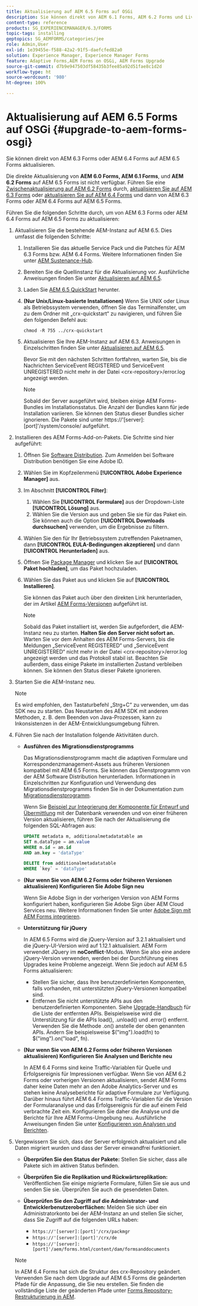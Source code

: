 ```yaml
---
title: Aktualisierung auf AEM 6.5 Forms auf OSGi
description: Sie können direkt von AEM 6.1 Forms, AEM 6.2 Forms und LiveCycle ES4 SP1 auf AEM 6.3 Forms aktualisieren.
content-type: reference
products: SG_EXPERIENCEMANAGER/6.3/FORMS
topic-tags: installing
geptopics: SG_AEMFORMS/categories/jee
role: Admin,User
exl-id: 1e39455e-f588-42a2-91f5-daefcfed82a0
solution: Experience Manager, Experience Manager Forms
feature: Adaptive Forms,AEM Forms on OSGi, AEM Forms Upgrade
source-git-commit: d7b9e947503df58435b3fee85a92d51fae8c1d2d
workflow-type: ht
source-wordcount: '980'
ht-degree: 100%

---
```


# Aktualisierung auf AEM 6.5 Forms auf OSGi {#upgrade-to-aem-forms-osgi}

Sie können direkt von AEM 6.3 Forms oder AEM 6.4 Forms auf AEM 6.5 Forms aktualisieren.

Die direkte Aktualisierung von **AEM 6.0 Forms, AEM 6.1 Forms**, und **AEM 6.2 Forms** auf AEM 6.5 Forms ist nicht verfügbar. Führen Sie eine [Zwischenaktualisierung auf AEM 6.2 Forms](https://helpx.adobe.com/de/experience-manager/6-2/forms/using/upgrade.html) durch, [aktualisieren Sie auf AEM 6.3 Forms](https://helpx.adobe.com/de/experience-manager/6-3/forms/using/upgrade.html) oder [aktualisieren Sie auf AEM 6.4 Forms](/help/forms/using/upgrade.md) und dann von AEM 6.3 Forms oder AEM 6.4 Forms auf AEM 6.5 Forms.

Führen Sie die folgenden Schritte durch, um von AEM 6.3 Forms oder AEM 6.4 Forms auf AEM 6.5 Forms zu aktualisieren:

1. Aktualisieren Sie die bestehende AEM-Instanz auf AEM 6.5. Dies umfasst die folgenden Schritte:

   1. Installieren Sie das aktuelle Service Pack und die Patches für AEM 6.3 Forms bzw. AEM 6.4 Forms. Weitere Informationen finden Sie unter [AEM Sustenance-Hub](https://helpx.adobe.com/de/experience-manager/aem-releases-updates.html).
   1. Bereiten Sie die Quellinstanz für die Aktualisierung vor. Ausführliche Anweisungen finden Sie unter [Aktualisieren auf AEM 6.5](/help/sites-deploying/upgrade.md).
   1. Laden Sie [AEM 6.5 QuickStart](/help/sites-deploying/deploy.md#getting%20the%20software) herunter.
   1. **(Nur Unix/Linux-basierte Installationen)** Wenn Sie UNIX oder Linux als Betriebssystem verwenden, öffnen Sie das Terminalfenster, um zu dem Ordner mit „crx-quickstart“ zu navigieren, und führen Sie den folgenden Befehl aus:

      `chmod -R 755 ../crx-quickstart`

   1. Aktualisieren Sie Ihre AEM-Instanz auf AEM 6.3. Anweisungen in Einzelschritten finden Sie unter [Aktualisieren auf AEM 6.5](/help/sites-deploying/upgrade.md).

      Bevor Sie mit den nächsten Schritten fortfahren, warten Sie, bis die Nachrichten ServiceEvent REGISTERED und ServiceEvent UNREGISTERED nicht mehr in der Datei &lt;crx-repository>/error.log angezeigt werden.

      >[!NOTE]
      >
      >Sobald der Server ausgeführt wird, bleiben einige AEM Forms-Bundles im Installationsstatus. Die Anzahl der Bundles kann für jede Installation variieren. Sie können den Status dieser Bundles sicher ignorieren. Die Pakete sind unter https://&#39;[server]:[port]&#39;/system/console/ aufgeführt.

1. Installieren des AEM Forms-Add-on-Pakets. Die Schritte sind hier aufgeführt:

   1. Öffnen Sie [Software Distribution](https://experience.adobe.com/downloads). Zum Anmelden bei Software Distribution benötigen Sie eine Adobe ID.
   1. Wählen Sie im Kopfzeilenmenü **[!UICONTROL Adobe Experience Manager]** aus.
   1. Im Abschnitt **[!UICONTROL Filter]**:
      1. Wählen Sie **[!UICONTROL Formulare]** aus der Dropdown-Liste **[!UICONTROL Lösung]** aus.
      1. Wählen Sie die Version aus und geben Sie sie für das Paket ein. Sie können auch die Option **[!UICONTROL Downloads durchsuchen]** verwenden, um die Ergebnisse zu filtern.
   1. Wählen Sie den für Ihr Betriebssystem zutreffenden Paketnamen, dann **[!UICONTROL EULA-Bedingungen akzeptieren]** und dann **[!UICONTROL Herunterladen]** aus.
   1. Öffnen Sie [Package Manager](https://experienceleague.adobe.com/docs/experience-manager-65/administering/contentmanagement/package-manager.html?lang=de) und klicken Sie auf **[!UICONTROL Paket hochladen]**, um das Paket hochzuladen.
   1. Wählen Sie das Paket aus und klicken Sie auf **[!UICONTROL Installieren]**.

      Sie können das Paket auch über den direkten Link herunterladen, der im Artikel [AEM Forms-Versionen](https://helpx.adobe.com/de/aem-forms/kb/aem-forms-releases.html) aufgeführt ist.

      >[!NOTE]
      >
      >Sobald das Paket installiert ist, werden Sie aufgefordert, die AEM-Instanz neu zu starten. **Halten Sie den Server nicht sofort an.** Warten Sie vor dem Anhalten des AEM Forms-Servers, bis die Meldungen „ServiceEvent REGISTERED“ und „ServiceEvent UNREGISTERED“ nicht mehr in der Datei &lt;crx-repository>/error.log angezeigt werden und das Protokoll stabil ist. Beachten Sie außerdem, dass einige Pakete im installierten Zustand verbleiben können. Sie können den Status dieser Pakete ignorieren.

1. Starten Sie die AEM-Instanz neu.

   >[!NOTE]
   >
   >Es wird empfohlen, den Tastaturbefehl „Strg+C“ zu verwenden, um das SDK neu zu starten. Das Neustarten des AEM SDK mit anderen Methoden, z. B. dem Beenden von Java-Prozessen, kann zu Inkonsistenzen in der AEM-Entwicklungsumgebung führen.

1. Führen Sie nach der Installation folgende Aktivitäten durch.

   * **Ausführen des Migrationsdienstprogramms**

     Das Migrationsdienstprogramm macht die adaptiven Formulare und Korrespondenzmanagement-Assets aus früheren Versionen kompatibel mit AEM 6.5 Forms. Sie können das Dienstprogramm von der AEM Software Distribution herunterladen. Informationen in Einzelschritten zur Konfiguration und Verwendung des Migrationsdienstprogramms finden Sie in der Dokumentation zum [Migrationsdienstprogramm](../../forms/using/migration-utility.md).

     Wenn Sie [Beispiel zur Integrierung der Komponente für Entwurf und Übermittlung](https://helpx.adobe.com/de/experience-manager/6-3/forms/using/integrate-draft-submission-database.html) mit der Datenbank verwenden und von einer früheren Version aktualisieren, führen Sie nach der Aktualisierung die folgenden SQL-Abfragen aus:

     ```sql
     UPDATE metadata m, additionalmetadatatable am
     SET m.dataType = am.value
     WHERE m.id = am.id
     AND am.key = 'dataType'
     ```

     ```sql
     DELETE from additionalmetadatatable
     WHERE `key` = 'dataType'
     ```

   * **(Nur wenn Sie von AEM 6.2 Forms oder früheren Versionen aktualisieren) Konfigurieren Sie Adobe Sign neu**

     Wenn Sie Adobe Sign in der vorherigen Version von AEM Forms konfiguriert haben, konfigurieren Sie Adobe Sign über AEM Cloud Services neu. Weitere Informationen finden Sie unter [Adobe Sign mit AEM Forms integrieren](../../forms/using/adobe-sign-integration-adaptive-forms.md).

   * **Unterstützung für jQuery**

     In AEM 6.5 Forms wird die jQuery-Version auf 3.2.1 aktualisiert und die jQuery-UI-Version wird auf 1.12.1 aktualisiert. AEM Form verwendet JQuery im **noConflict**-Modus. Wenn Sie also eine andere jQuery-Version verwenden, werden bei der Durchführung eines Upgrades keine Probleme angezeigt. Wenn Sie jedoch auf AEM 6.5 Forms aktualisieren:

      * Stellen Sie sicher, dass Ihre benutzerdefinierten Komponenten, falls vorhanden, mit unterstützten jQuery-Versionen kompatibel sind.
      * Entfernen Sie nicht unterstützte APIs aus den benutzerdefinierten Komponenten. Siehe [Upgrade-Handbuch](https://jquery.com/upgrade-guide/3.0/) für die Liste der entfernten APIs. Beispielsweise wird die Unterstützung für die APIs load(), .unload() und .error() entfernt. Verwenden Sie die Methode .on() anstelle der oben genannten APIs. Ändern Sie beispielsweise $(&quot;img&quot;).load(fn) to $(&quot;img&quot;).on(&quot;load&quot;, fn).

   * **(Nur wenn Sie von AEM 6.2 Forms oder früheren Versionen aktualisieren) Konfigurieren Sie Analysen und Berichte neu**

     In AEM 6.4 Forms sind keine Traffic-Variablen für Quelle und Erfolgsereignis für Impressionen verfügbar. Wenn Sie von AEM 6.2 Forms oder vorherigen Versionen aktualisieren, sendet AEM Forms daher keine Daten mehr an den Adobe Analytics-Server und es stehen keine Analyseberichte für adaptive Formulare zur Verfügung. Darüber hinaus führt AEM 6.4 Forms Traffic-Variablen für die Version der Formularanalyse und das Erfolgsereignis für die auf einem Feld verbrachte Zeit ein. Konfigurieren Sie daher die Analyse und die Berichte für Ihre AEM Forms-Umgebung neu. Ausführliche Anweisungen finden Sie unter [Konfigurieren von Analysen und Berichten](../../forms/using/configure-analytics-forms-documents.md).

1. Vergewissern Sie sich, dass der Server erfolgreich aktualisiert und alle Daten migriert wurden und dass der Server einwandfrei funktioniert.

   * **Überprüfen Sie den Status der Pakete:** Stellen Sie sicher, dass alle Pakete sich im aktiven Status befinden.
   * **Überprüfen Sie die Replikation und Rückwärtsreplikation:** Veröffentlichen Sie einige migrierte Formulare, füllen Sie sie aus und senden Sie sie. Überprüfen Sie auch die gesendeten Daten.
   * **Überprüfen Sie den Zugriff auf die Administrator- und Entwicklerbenutzeroberflächen:** Melden Sie sich über ein Administratorkonto bei der AEM-Instanz an und stellen Sie sicher, dass Sie Zugriff auf die folgenden URLs haben:

      * `https://'[server]:[port]'/crx/packmgr`
      * `https://'[server]:[port]'/crx/de`
      * `https://'[server]:[port]'/aem/forms.html/content/dam/formsanddocuments`

   >[!NOTE]
   >
   >In AEM 6.4 Forms hat sich die Struktur des crx-Repository geändert. Verwenden Sie nach dem Upgrade auf AEM 6.5 Forms die geänderten Pfade für die Anpassung, die Sie neu erstellen. Sie finden die vollständige Liste der geänderten Pfade unter [Forms Repository-Restrukturierung in AEM](/help/sites-deploying/forms-repository-restructuring-in-aem-6-5.md).
